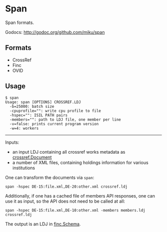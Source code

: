 Span
====

Span formats.

Godocs: http://godoc.org/github.com/miku/span

Formats
-------

* CrossRef
* Finc
* OVID

Usage
-----

    $ span
    Usage: span [OPTIONS] CROSSREF.LDJ
      -b=25000: batch size
      -cpuprofile="": write cpu profile to file
      -hspec="": ISIL PATH pairs
      -members="": path to LDJ file, one member per line
      -v=false: prints current program version
      -w=4: workers

----

Inputs:

* an input LDJ containing all crossref works metadata as [crossref.Document](https://github.com/miku/span/blob/5585dc500d82fcab9c783937d7d567fdffb71fde/crossref/document.go#L46)
* a number of XML files, containing holdings information for various institutions

One can transform the documents via `span`:

    span -hspec DE-15:file.xml,DE-20:other.xml crossref.ldj

Additionally, if one has a cached file of members API responses, one can
use it as input, so the API does not need to be called at all:

    span -hspec DE-15:file.xml,DE-10:other.xml -members members.ldj crossref.ldj

The output is an LDJ in [finc.Schema](https://github.com/miku/span/blob/5585dc500d82fcab9c783937d7d567fdffb71fde/finc/schema.go#L5).
